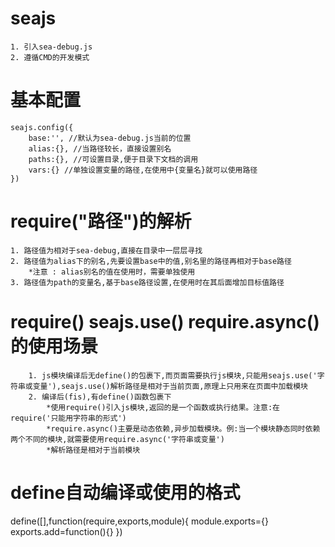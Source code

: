 # seajs
    1. 引入sea-debug.js
    2. 遵循CMD的开发模式
# 基本配置
    seajs.config({
        base:'', //默认为sea-debug.js当前的位置
        alias:{}, //当路径较长，直接设置别名
        paths:{}, //可设置目录,便于目录下文档的调用
        vars:{} //单独设置变量的路径,在使用中{变量名}就可以使用路径
    })
# require("路径")的解析
    1. 路径值为相对于sea-debug,直接在目录中一层层寻找
    2. 路径值为alias下的别名,先要设置base中的值,别名里的路径再相对于base路径
        *注意 : alias别名的值在使用时，需要单独使用
    3. 路径值为path的变量名,基于base路径设置,在使用时在其后面增加目标值路径
# require() seajs.use() require.async()的使用场景
        1. js模块编译后无define()的包裹下,而页面需要执行js模块,只能用seajs.use('字符串或变量'),seajs.use()解析路径是相对于当前页面,原理上只用来在页面中加载模块
        2. 编译后(fis),有define()函数包裹下
            *使用require()引入js模块,返回的是一个函数或执行结果。注意:在require('只能用字符串的形式')
            *require.async()主要是动态依赖,异步加载模块。例:当一个模块静态同时依赖两个不同的模块,就需要使用require.async('字符串或变量')
            *解析路径是相对于当前模块
# define自动编译或使用的格式
 define([],function(require,exports,module){
    module.exports={}
    exports.add=function(){} 
})
